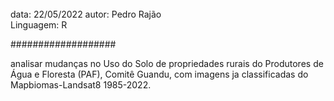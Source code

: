 ######
data: 22/05/2022
autor: Pedro Rajão  
Linguagem: R

###################

 analisar mudanças no Uso do Solo de propriedades rurais do Produtores de Água e Floresta (PAF), Comitê Guandu, com imagens ja classificadas do Mapbiomas-Landsat8 1985-2022.
